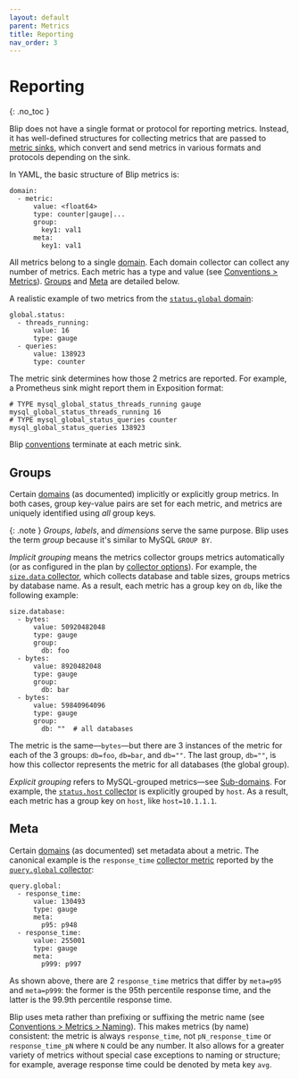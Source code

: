 ```yaml
---
layout: default
parent: Metrics
title: Reporting
nav_order: 3
---
```


# Reporting
{: .no_toc }

Blip does not have a single format or protocol for reporting metrics.
Instead, it has well-defined structures for collecting metrics that are passed to [metric sinks](../sinks/), which convert and send metrics in various formats and protocols depending on the sink.

In YAML, the basic structure of Blip metrics is:

```
domain:
  - metric:
      value: <float64>
      type: counter|gauge|...
      group:
        key1: val1
      meta:
        key1: val1
```

All metrics belong to a single [domain](domains).
Each domain collector can collect any number of metrics.
Each metric has a type and value (see [Conventions > Metrics](conventions#metrics)).
[Groups](#groups) and [Meta](#meta) are detailed below.

A realistic example of two metrics from the [`status.global` domain](domains#statusglobal):

```
global.status:
  - threads_running:
      value: 16
      type: gauge
  - queries:
      value: 138923
      type: counter
```

The metric sink determines how those 2 metrics are reported.
For example, a Prometheus sink might report them in Exposition format:

```
# TYPE mysql_global_status_threads_running gauge
mysql_global_status_threads_running 16
# TYPE mysql_global_status_queries counter
mysql_global_status_queries 138923
```

Blip [conventions](conventions) terminate at each metric sink.

## Groups

Certain [domains](domains) (as documented) implicitly or explicitly group metrics.
In both cases, group key-value pairs are set for each metric, and metrics are uniquely identified using _all_ group keys.

{: .note }
_Groups_, _labels_, and _dimensions_ serve the same purpose.
Blip uses the term _group_ because it's similar to MySQL `GROUP BY`.

_Implicit grouping_ means the metrics collector groups metrics automatically (or as configured in the plan by [collector options](collectors#options)).
For example, the [`size.data` collector](domains#sizedata), which collects database and table sizes, groups metrics by database name.
As a result, each metric has a group key on `db`, like the following example:

```
size.database:
  - bytes:
      value: 50920482048
      type: gauge
      group:
        db: foo
  - bytes:
      value: 8920482048
      type: gauge
      group:
        db: bar
  - bytes:
      value: 59840964096
      type: gauge
      group:
        db: ""  # all databases
```

The metric is the same&mdash;`bytes`&mdash;but there are 3 instances of the metric for each of the 3 groups: `db=foo`, `db=bar`, and `db=""`.
The last group, `db=""`, is how this collector represents the metric for all databases (the global group).

_Explicit grouping_ refers to MySQL-grouped metrics&mdash;see [Sub-domains](#sub-domains).
For example, the [`status.host` collector](domains#statushost) is explicitly grouped by `host`.
As a result, each metric has a group key on `host`, like `host=10.1.1.1`.

## Meta

Certain [domains](domains) (as documented) set metadata about a metric.
The canonical example is the `response_time` [collector metric](conventions#collector-metrics) reported by the [`query.global` collector](domains#queryglobal):

```
query.global:
  - response_time:
      value: 130493
      type: gauge
      meta:
        p95: p948
  - response_time:
      value: 255001
      type: gauge
      meta:
        p999: p997
```

As shown above, there are 2 `response_time` metrics that differ by `meta=p95` and `meta=p999`: the former is the 95th percentile response time, and the latter is the 99.9th percentile response time.

Blip uses meta rather than prefixing or suffixing the metric name (see [Conventions > Metrics > Naming](conventions#naming)).
This makes metrics (by name) consistent: the metric is always `response_time`, not `pN_response_time` or `response_time_pN` where `N` could be any number.
It also allows for a greater variety of metrics without special case exceptions to naming or structure; for example, average response time could be denoted by meta key `avg`.
